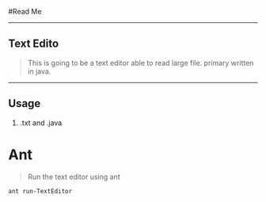 #Read Me

----
## Text Edito

> This is going to be a text editor able to read large file. primary written in java. 

----
## Usage
1) .txt and .java

# Ant

>Run the text editor using ant

    ant run-TextEditor